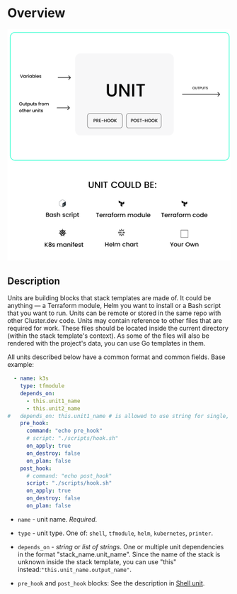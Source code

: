 # Overview

![cdev unit diagram](./images/cdev-unit.png)

## Description

Units are building blocks that stack templates are made of. It could be anything — a Terraform module, Helm you want to install or a Bash script that you want to run. Units can be remote or stored in the same repo with other Cluster.dev code. Units may contain reference to other files that are required for work. These files should be located inside the current directory (within the stack template's context). As some of the files will also be rendered with the project's data, you can use Go templates in them.

All units described below have a common format and common fields. Base example:

```yaml
  - name: k3s
    type: tfmodule
    depends_on:
      - this.unit1_name
      - this.unit2_name
#   depends_on: this.unit1_name # is allowed to use string for single, or list for multiple dependencies
    pre_hook:
      command: "echo pre_hook"
      # script: "./scripts/hook.sh"
      on_apply: true
      on_destroy: false
      on_plan: false
    post_hook:
      # command: "echo post_hook"
      script: "./scripts/hook.sh"
      on_apply: true
      on_destroy: false
      on_plan: false
```

* `name` - unit name. *Required*.

* `type` - unit type. One of: `shell`, `tfmodule`, `helm`, `kubernetes`, `printer`.

* `depends_on` - *string* or *list of strings*. One or multiple unit dependencies in the format "stack_name.unit_name". Since the name of the stack is unknown inside the stack template, you can use "this" instead:`"this.unit_name.output_name"`.

* `pre_hook` and `post_hook` blocks: See the description in [Shell unit](https://docs.cluster.dev/units-shell/#options). 
